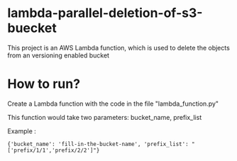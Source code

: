 # lambda-parallel-deletion-of-s3-buecket
This project is an AWS Lambda function, which is used to delete the objects from an versioning enabled bucket

# How to run?
Create a Lambda function with the code in the file "lambda_function.py"

This function would take two parameters: bucket_name, prefix_list

Example : 
```
{'bucket_name': 'fill-in-the-bucket-name', 'prefix_list': "['prefix/1/1','prefix/2/2']"}
```

